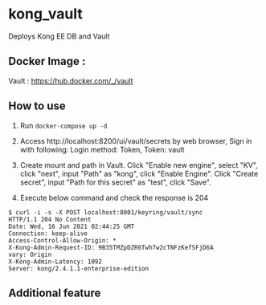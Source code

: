 # kong_vault

Deploys Kong EE DB and Vault


## Docker Image :

Vault : https://hub.docker.com/_/vault

## How to use

1. Run `docker-compose up -d`

2. Access http://localhost:8200/ui/vault/secrets by web browser,
Sign in with following:
Login method: Token, Token: vault

3. Create mount and path in Vault.
Click "Enable new engine", select "KV", click "next", input "Path" as "kong", click "Enable Engine".
Click "Create secret", input "Path for this secret" as "test", click "Save".

4. Execute below command and check the response is 204

```
$ curl -i -s -X POST localhost:8001/keyring/vault/sync
HTTP/1.1 204 No Content
Date: Wed, 16 Jun 2021 02:44:25 GMT
Connection: keep-alive
Access-Control-Allow-Origin: *
X-Kong-Admin-Request-ID: 9B35TMZpDZR6Twh7w2cTNFzKefSFjD6A
vary: Origin
X-Kong-Admin-Latency: 1092
Server: kong/2.4.1.1-enterprise-edition
```

## Additional feature

